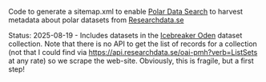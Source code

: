 Code to generate a sitemap.xml to enable [Polar Data Search](https://search.polder.info/) to harvest metadata about polar datasets from [Researchdata.se](researcheata.se)

Status:
2025-08-19 - Includes datasets in the [Icebreaker Oden](https://researchdata.se/en/catalogue/collection/icebreaker-oden) dataset collection. Note that there is no API to get the list of records for a collection (not that I could find via https://api.researchdata.se/oai-pmh?verb=ListSets at any rate) so we scrape the web-site. Obviously, this is fragile, but a first step!
